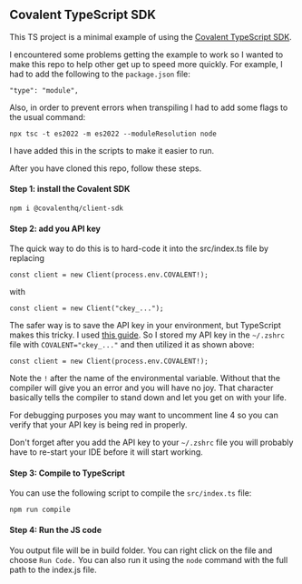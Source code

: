 ## Covalent TypeScript SDK

This TS project is a minimal example of using the [Covalent TypeScript SDK](https://www.npmjs.com/package/@covalenthq/client-sdk?activeTab=readme).

I encountered some problems getting the example to work so I wanted to make this repo to help other get up to speed more quickly.  For example, I had to add the following to the `package.json` file:
```
"type": "module",
```
Also, in order to prevent errors when transpiling I had to add some flags to the usual command:
```
npx tsc -t es2022 -m es2022 --moduleResolution node
```
I have added this in the scripts to make it easier to run.

After you have cloned this repo, follow these steps.

#### Step 1: install the Covalent SDK

```
npm i @covalenthq/client-sdk
```

#### Step 2: add you API key

The quick way to do this is to hard-code it into the src/index.ts file by replacing
```
const client = new Client(process.env.COVALENT!);
```
with
```
const client = new Client("ckey_...");
```

The safer way is to save the API key in your environment, but TypeScript makes this tricky.  I used [this guide](https://nodejs.org/api/process.html#process_process_env).  So I stored my API key in the `~/.zshrc` file with `COVALENT="ckey_..."` and then utilized it as shown above:
```
const client = new Client(process.env.COVALENT!);
```
Note the `!` after the name of the environmental variable.  Without that the compiler will give you an error and you will have no joy.  That character basically tells the compiler to stand down and let you get on with your life.

For debugging purposes you may want to uncomment line 4 so you can verify that your API key is being red in properly.

Don't forget after you add the API key to your `~/.zshrc` file you will probably have to re-start your IDE before it will start working.

#### Step 3: Compile to TypeScript

You can use the following script to compile the `src/index.ts` file:
```
npm run compile
```

#### Step 4: Run the JS code

You output file will be in build folder.  You can right click on the file and choose `Run Code.`  You can also run it using the `node` command with the full path to the index.js file.
